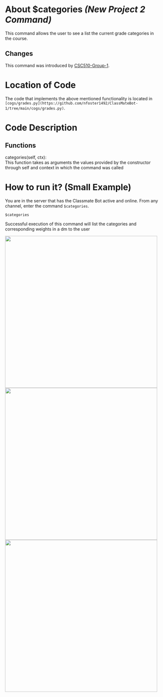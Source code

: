 # About $categories _(New Project 2 Command)_
This command allows the user to see a list the current grade categories in the course.

## Changes

This command was introduced by [CSC510-Group-1](https://github.com/nfoster1492/ClassMateBot-1/).

# Location of Code
The code that implements the above mentioned functionality is located in `[cogs/grades.py](https://github.com/nfoster1492/ClassMateBot-1/tree/main/cogs/grades.py)`.

# Code Description
## Functions
categories(self, ctx): <br>
This function takes as arguments the values provided by the constructor through self and context in which the command was called

# How to run it? (Small Example)
You are in the server that has the Classmate Bot active and online. From any channel, enter the command `$categories`.

```
$categories
```
Successful execution of this command will list the categories and corresponding weights in a dm to the user

<img src="https://github.com/nfoster1492/ClassMateBot-1/blob/main/data/proj2media/categoriesHelp.PNG?raw=true" width="500">

<img src="https://github.com/nfoster1492/ClassMateBot-1/blob/main/data/proj2media/categories.PNG?raw=true" width="500">

<img src="https://github.com/nfoster1492/ClassMateBot-1/blob/main/data/proj2media/categoriesDM.PNG?raw=true" width="500">

